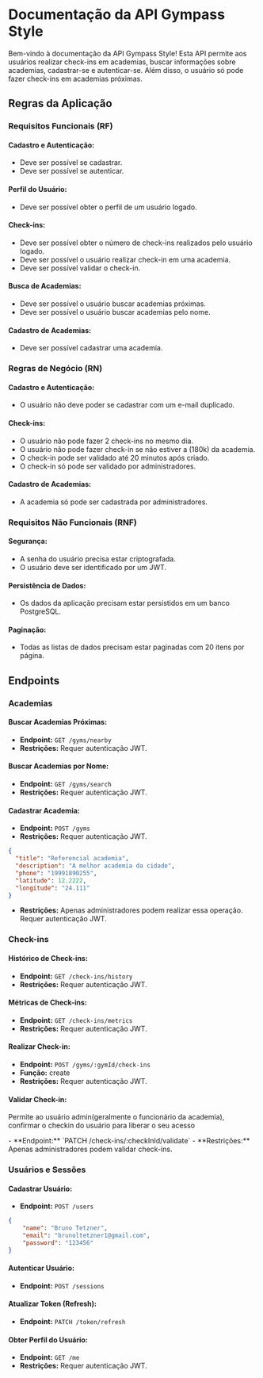 # Documentação da API Gympass Style

Bem-vindo à documentação da API Gympass Style! Esta API permite aos usuários realizar check-ins em academias, buscar informações sobre academias, cadastrar-se e autenticar-se. Além disso, o usuário só pode fazer check-ins em academias próximas.

## Regras da Aplicação

### Requisitos Funcionais (RF)

#### Cadastro e Autenticação:

- Deve ser possível se cadastrar.
- Deve ser possível se autenticar.

#### Perfil do Usuário:

- Deve ser possível obter o perfil de um usuário logado.

#### Check-ins:

- Deve ser possível obter o número de check-ins realizados pelo usuário logado.
- Deve ser possível o usuário realizar check-in em uma academia.
- Deve ser possível validar o check-in.

#### Busca de Academias:

- Deve ser possível o usuário buscar academias próximas.
- Deve ser possível o usuário buscar academias pelo nome.

#### Cadastro de Academias:

- Deve ser possível cadastrar uma academia.

### Regras de Negócio (RN)

#### Cadastro e Autenticação:

- O usuário não deve poder se cadastrar com um e-mail duplicado.

#### Check-ins:

- O usuário não pode fazer 2 check-ins no mesmo dia.
- O usuário não pode fazer check-in se não estiver a (180k) da academia.
- O check-in pode ser validado até 20 minutos após criado.
- O check-in só pode ser validado por administradores.

#### Cadastro de Academias:

- A academia só pode ser cadastrada por administradores.

### Requisitos Não Funcionais (RNF)

#### Segurança:

- A senha do usuário precisa estar criptografada.
- O usuário deve ser identificado por um JWT.

#### Persistência de Dados:

- Os dados da aplicação precisam estar persistidos em um banco PostgreSQL.

#### Paginação:

- Todas as listas de dados precisam estar paginadas com 20 itens por página.

## Endpoints

### Academias

#### Buscar Academias Próximas:

- **Endpoint:** `GET /gyms/nearby`
- **Restrições:** Requer autenticação JWT.

#### Buscar Academias por Nome:

- **Endpoint:** `GET /gyms/search`
- **Restrições:** Requer autenticação JWT.

#### Cadastrar Academia:

- **Endpoint:** `POST /gyms`
- **Restrições:** Requer autenticação JWT.

```json
{
  "title": "Referencial academia",
  "description": "A melhor academia da cidade",
  "phone": "19991890255",
  "latitude": 12.2222,
  "longitude": "24.111"
}
```

- **Restrições:** Apenas administradores podem realizar essa operação. <br>
  Requer autenticação JWT.

### Check-ins

#### Histórico de Check-ins:

- **Endpoint:** `GET /check-ins/history`
- **Restrições:** Requer autenticação JWT.

#### Métricas de Check-ins:

- **Endpoint:** `GET /check-ins/metrics`
- **Restrições:** Requer autenticação JWT.

#### Realizar Check-in:

- **Endpoint:** `POST /gyms/:gymId/check-ins`
- **Função:** create
- **Restrições:** Requer autenticação JWT.

#### Validar Check-in:

<p> Permite ao usuário admin(geralmente o funcionário da academia), confirmar o checkin do usuário para liberar o seu acesso</p>
- **Endpoint:** `PATCH /check-ins/:checkInId/validate`
- **Restrições:** Apenas administradores podem validar check-ins.

### Usuários e Sessões

#### Cadastrar Usuário:

- **Endpoint:** `POST /users`

```JSON
{
	"name": "Bruno Tetzner",
	"email": "brunoltetzner1@gmail.com",
	"password": "123456"
}
```

#### Autenticar Usuário:

- **Endpoint:** `POST /sessions`

#### Atualizar Token (Refresh):

- **Endpoint:** `PATCH /token/refresh`

#### Obter Perfil do Usuário:

- **Endpoint:** `GET /me`
- **Restrições:** Requer autenticação JWT.
